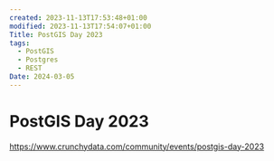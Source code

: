 ```yaml
---
created: 2023-11-13T17:53:48+01:00
modified: 2023-11-13T17:54:07+01:00
Title: PostGIS Day 2023
tags:
  - PostGIS
  - Postgres
  - REST
Date: 2024-03-05
---
```



# PostGIS Day 2023

https://www.crunchydata.com/community/events/postgis-day-2023

